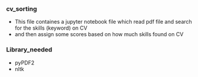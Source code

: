 ### cv_sorting

- This file containes a jupyter notebook file which read pdf file and search for the skills (keyword) on CV
- and then assign some scores based on how much skills found on CV


### Library_needed
- pyPDF2
- nltk


